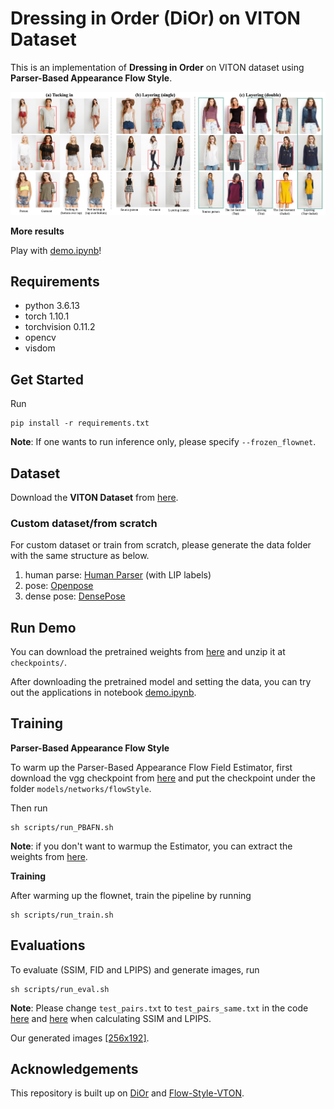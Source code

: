 # Dressing in Order (DiOr) on VITON Dataset
This is an implementation of __Dressing in Order__ on VITON dataset using __Parser-Based Appearance Flow Style__.

![](Images/short_try_on_editing.png)

__More results__

Play with [demo.ipynb](demo.ipynb)!


## Requirements
- python 3.6.13
- torch 1.10.1
- torchvision 0.11.2
- opencv
- visdom


## Get Started
Run
```
pip install -r requirements.txt
```

__Note__: If one wants to run inference only, please specify ```--frozen_flownet```.


## Dataset
Download the __VITON Dataset__ from [here](https://drive.google.com/file/d/11kKsTXoRwfMzx32I6OADJYPmlRLxpRv8/view?usp=sharing).

### Custom dataset/from scratch
For custom dataset or train from scratch, please generate the data folder with the same structure as below.

1. human parse: [Human Parser](https://github.com/GoGoDuck912/Self-Correction-Human-Parsing) (with LIP labels)
2. pose: [Openpose](https://github.com/ZheC/Realtime_Multi-Person_Pose_Estimation)
3. dense pose: [DensePose](https://github.com/facebookresearch/DensePose)


## Run Demo
You can download the pretrained weights from [here](https://drive.google.com/drive/folders/1Qgaj4n9e412CDdNQOWiuIuEy8Ysx2HrY) and unzip it at ```checkpoints/```.

After downloading the pretrained model and setting the data, you can try out the applications in notebook [demo.ipynb](demo.ipynb).


## Training
__Parser-Based Appearance Flow Style__

To warm up the Parser-Based Appearance Flow Field Estimator, first download the vgg checkpoint from [here](https://github.com/senhe/flow-style-vton) and put the checkpoint under the folder ```models/networks/flowStyle```.

Then run
```
sh scripts/run_PBAFN.sh
```

__Note__: if you don't want to warmup the Estimator, you can extract the weights from [here](https://drive.google.com/drive/folders/1upRRswJf_hXldl48w5QCX7LOJp71otJB).

__Training__

After warming up the flownet, train the pipeline by running
```
sh scripts/run_train.sh
```

## Evaluations
To evaluate (SSIM, FID and LPIPS) and generate images, run
```
sh scripts/run_eval.sh
```
__Note__: Please change ```test_pairs.txt``` to ```test_pairs_same.txt``` in the code [here](https://github.com/shaoyuc3/dior-VITON/blob/28a2f7d6b59ada603e3786957863901509af344b/datasets/viton_datasets.py#L51) and [here](https://github.com/shaoyuc3/dior-VITON/blob/28a2f7d6b59ada603e3786957863901509af344b/datasets/viton_datasets.py#L130) when calculating SSIM and LPIPS.

Our generated images [\[256x192\]](https://drive.google.com/drive/folders/16RHLVxGx7kYD_YZ7MoSOlWO2TnHHXYVU).


## Acknowledgements
This repository is built up on [DiOr](https://github.com/cuiaiyu/dressing-in-order) and [Flow-Style-VTON](https://github.com/SenHe/Flow-Style-VTON).
